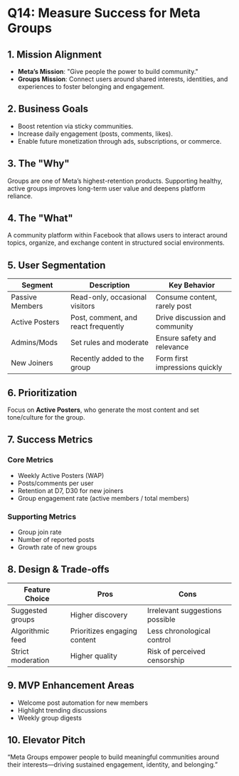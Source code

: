 # Q14: Measure Success for Meta Groups

## 1. Mission Alignment
- **Meta’s Mission**: "Give people the power to build community."
- **Groups Mission**: Connect users around shared interests, identities, and experiences to foster belonging and engagement.

## 2. Business Goals
- Boost retention via sticky communities.
- Increase daily engagement (posts, comments, likes).
- Enable future monetization through ads, subscriptions, or commerce.

## 3. The "Why"
Groups are one of Meta’s highest-retention products. Supporting healthy, active groups improves long-term user value and deepens platform reliance.

## 4. The "What"
A community platform within Facebook that allows users to interact around topics, organize, and exchange content in structured social environments.

## 5. User Segmentation

| Segment         | Description                            | Key Behavior                       |
|------------------|----------------------------------------|------------------------------------|
| Passive Members  | Read-only, occasional visitors         | Consume content, rarely post       |
| Active Posters   | Post, comment, and react frequently    | Drive discussion and community     |
| Admins/Mods      | Set rules and moderate                 | Ensure safety and relevance        |
| New Joiners      | Recently added to the group            | Form first impressions quickly     |

## 6. Prioritization
Focus on **Active Posters**, who generate the most content and set tone/culture for the group.

## 7. Success Metrics

### Core Metrics
- Weekly Active Posters (WAP)
- Posts/comments per user
- Retention at D7, D30 for new joiners
- Group engagement rate (active members / total members)

### Supporting Metrics
- Group join rate
- Number of reported posts
- Growth rate of new groups

## 8. Design & Trade-offs

| Feature Choice        | Pros                                  | Cons                               |
|------------------------|----------------------------------------|------------------------------------|
| Suggested groups       | Higher discovery                      | Irrelevant suggestions possible    |
| Algorithmic feed       | Prioritizes engaging content          | Less chronological control         |
| Strict moderation      | Higher quality                        | Risk of perceived censorship       |

## 9. MVP Enhancement Areas
- Welcome post automation for new members
- Highlight trending discussions
- Weekly group digests

## 10. Elevator Pitch
“Meta Groups empower people to build meaningful communities around their interests—driving sustained engagement, identity, and belonging.”
